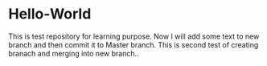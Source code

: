# Hello-World
This is test repository for learning purpose.
Now I will add some text to new branch and then commit it to Master branch.
This is second test of creating branach and merging into new branch..
